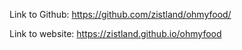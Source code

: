 

Link to Github: https://github.com/zistland/ohmyfood/

Link to website: https://zistland.github.io/ohmyfood